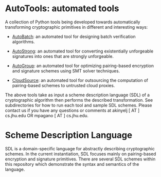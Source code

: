 AutoTools: automated tools
==========================

A collection of Python tools being developed towards automatically transforming cryptographic primitives in different and interesting ways:

* [AutoBatch](https://github.com/JHUISI/auto-tools/tree/master/auto_batch): an automated tool for designing batch verification algorithms.

* [AutoStrong](https://github.com/JHUISI/auto-tools/tree/master/auto_strong): an automated tool for converting existentially unforgeable signatures into ones that are strongly unforgeable.

* [AutoGroup](https://github.com/JHUISI/auto-tools/tree/master/auto_group): an automated tool for optimizing pairing-based encryption and signature schemes using SMT solver techniques.

* [CloudSource](https://github.com/JHUISI/auto-tools/tree/master/auto_outsrc): an automated tool for outsourcing the computation of pairing-based schemes to untrusted cloud proxies. 

The above tools take as input a scheme description language (SDL) of a cryptographic algorithm then performs the described transformation. See subdirectories for how to run each tool and sample SDL schemes. Please contact us if you have any questions or comments at akinyelj [ AT ] cs.jhu.edu OR mpagano [ AT ] cs.jhu.edu. 

Scheme Description Language
===========================

SDL is a domain-specific language for abstractly describing cryptographic schemes. In the current instantiation, SDL focuses mainly on pairing-based encryption and signature primitives. There are several SDL schemes within this repository which demonstrate the syntax and semantics of the language. 